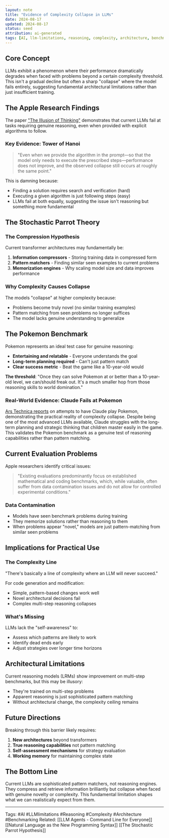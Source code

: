 ```yaml
---
layout: note
title: "Evidence of Complexity Collapse in LLMs"
date: 2024-08-17
updated: 2024-08-17
status: seed
attribution: ai-generated
tags: [AI, llm-limitations, reasoning, complexity, architecture, benchmarking]
---
```


## Core Concept

LLMs exhibit a phenomenon where their performance dramatically degrades when faced with problems beyond a certain complexity threshold. This isn't a gradual decline but often a sharp "collapse" where the model fails entirely, suggesting fundamental architectural limitations rather than just insufficient training.

## The Apple Research Findings

The paper ["The Illusion of Thinking"](https://ml-site.cdn-apple.com/papers/the-illusion-of-thinking.pdf) demonstrates that current LLMs fail at tasks requiring genuine reasoning, even when provided with explicit algorithms to follow.

### Key Evidence: Tower of Hanoi

> "Even when we provide the algorithm in the prompt—so that the model only needs to execute the prescribed steps—performance does not improve, and the observed collapse still occurs at roughly the same point."

This is damning because:

- Finding a solution requires search and verification (hard)
- Executing a given algorithm is just following steps (easy)
- LLMs fail at both equally, suggesting the issue isn't reasoning but something more fundamental

## The Stochastic Parrot Theory

### The Compression Hypothesis

Current transformer architectures may fundamentally be:

1. **Information compressors** - Storing training data in compressed form
2. **Pattern matchers** - Finding similar seen examples to current problems
3. **Memorization engines** - Why scaling model size and data improves performance

### Why Complexity Causes Collapse

The models "collapse" at higher complexity because:

- Problems become truly novel (no similar training examples)
- Pattern matching from seen problems no longer suffices
- The model lacks genuine understanding to generalize

## The Pokemon Benchmark

Pokemon represents an ideal test case for genuine reasoning:

- **Entertaining and relatable** - Everyone understands the goal
- **Long-term planning required** - Can't just pattern match
- **Clear success metric** - Beat the game like a 10-year-old would

**The threshold**: "Once they can solve Pokemon at or better than a 10-year-old level, we can/should freak out. It's a much smaller hop from those reasoning skills to world domination."

### Real-World Evidence: Claude Fails at Pokemon

[Ars Technica reports](https://arstechnica.com/ai/2025/03/why-anthropics-claude-still-hasnt-beaten-pokemon/) on attempts to have Claude play Pokemon, demonstrating the practical reality of complexity collapse. Despite being one of the most advanced LLMs available, Claude struggles with the long-term planning and strategic thinking that children master easily in the game. This validates the Pokemon benchmark as a genuine test of reasoning capabilities rather than pattern matching.

## Current Evaluation Problems

Apple researchers identify critical issues:

> "Existing evaluations predominantly focus on established mathematical and coding benchmarks, which, while valuable, often suffer from data contamination issues and do not allow for controlled experimental conditions."

### Data Contamination

- Models have seen benchmark problems during training
- They memorize solutions rather than reasoning to them
- When problems appear "novel," models are just pattern-matching from similar seen problems

## Implications for Practical Use

### The Complexity Line

"There's basically a line of complexity where an LLM will never succeed."

For code generation and modification:

- Simple, pattern-based changes work well
- Novel architectural decisions fail
- Complex multi-step reasoning collapses

### What's Missing

LLMs lack the "self-awareness" to:

- Assess which patterns are likely to work
- Identify dead ends early
- Adjust strategies over longer time horizons

## Architectural Limitations

Current reasoning models (LRMs) show improvement on multi-step benchmarks, but this may be illusory:

- They're trained on multi-step problems
- Apparent reasoning is just sophisticated pattern matching
- Without architectural change, the complexity ceiling remains

## Future Directions

Breaking through this barrier likely requires:

1. **New architectures** beyond transformers
2. **True reasoning capabilities** not pattern matching
3. **Self-assessment mechanisms** for strategy evaluation
4. **Working memory** for maintaining complex state

## The Bottom Line

Current LLMs are sophisticated pattern matchers, not reasoning engines. They compress and retrieve information brilliantly but collapse when faced with genuine novelty or complexity. This fundamental limitation shapes what we can realistically expect from them.

---

Tags: #AI #LLMlimitations #Reasoning #Complexity #Architecture #Benchmarking
Related: [[LLM Agents - Command Line for Everyone]] [[Natural Language as the New Programming Syntax]] [[The Stochastic Parrot Hypothesis]]

